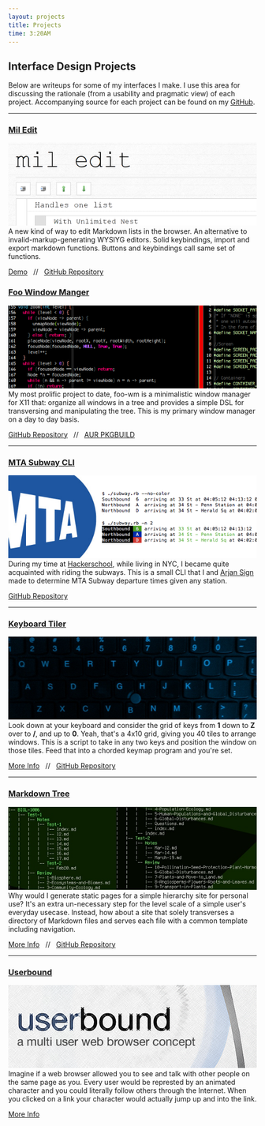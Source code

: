 ```yaml
---
layout: projects 
title: Projects
time: 3:20AM
---
```

## Interface Design Projects
Below are writeups for some of my interfaces I make. I use this area for discussing the rationale (from a usability and pragmatic view) of each project. Accompanying source for each project can be found on my [GitHub](https://github.com/mil).



<hr class="project" />

### [Mil Edit](/ui/mil-edit)
<a href="/ui/mil-edit" title="Mil Edit"><img src="/images/mil-edit.png" alt="Mil Edit" class='project-image' /></a>
A new kind of way to edit Markdown lists in the browser. An alternative to invalid-markup-generating WYSIYG editors. Solid keybindings, import and export markdown functions. Buttons and keybindings call same set of functions.

[Demo](/ui/mil-edit)&nbsp;&nbsp;&nbsp;//&nbsp;&nbsp;&nbsp;[GitHub Repository](https://github.com/mil/mil-edit)



### [Foo Window Manger](http://github.com/mil/foo-wm)
<a href="http://github.com/mil/foo-wm" title="Keyboard Tiler"><img src="/images/foo-wm.png" alt="Keyboard Tiler" class='project-image' /></a>
My most prolific project to date, foo-wm is a minimalistic window manager for X11 that: organize all windows in a tree and provides a simple DSL for transversing and manipulating the tree. This is my primary window manager on a day to day basis.

[GitHub Repository](https://github.com/mil/foo-wm)&nbsp;&nbsp;&nbsp;//&nbsp;&nbsp;&nbsp;[AUR PKGBUILD](http://aur.archlinux.org/packages/foo-wm-git)


<hr class="project" />

### [MTA Subway CLI](https://github.com/jns2/mta-subway-cli)
<a href="https://github.com/jns2/mta-subway-cli" title="Keyboard Tiler"><img src="/images/mta-subway-cli.png" alt="Keyboard Tiler" class='project-image' /></a>
During my time at [Hackerschool](http://hackerschool.com), while living in NYC, I became quite acquainted with riding the subways. This is a small CLI that I and [Arjan Sign](http://github.com/jns2) made to determine MTA Subway departure times given any station.

[GitHub Repository](https://github.com/jns2/mta-subway-cli)




<hr class="project" />

### [Keyboard Tiler](/projects/keyboard-tiler)
<a href="/projects/keyboard-tiler" title="Keyboard Tiler"><img src="/images/grid-wm.jpg" alt="Keyboard Tiler" class='project-image' /></a>
Look down at your keyboard and consider the grid of keys from **1** down to **Z** over to **/**, and up to **0**. Yeah, that's a 4x10 grid, giving you 40 tiles to arrange windows. This is a script to take in any two keys and position the window on those tiles. Feed that into a chorded keymap program and you're set.


[More Info](/projects/keyboard-tiler)&nbsp;&nbsp;&nbsp;//&nbsp;&nbsp;&nbsp;[GitHub Repository](https://github.com/mil/keyboard-tiler)

<hr class="project" />

### [Markdown Tree](/projects/markdown-tree)
<a href="/projects/markdown-tree" title="Markdown Tree"><img src="/images/markdown-tree.jpg" alt="Markdown Tree" class='project-image' /></a>
Why would I generate static pages for a simple hierarchy site for personal use? It's an extra un-necessary step for the level scale of a simple user's everyday usecase. Instead, how about a site that solely transverses a directory of Markdown files and serves each file with a common template including navigation.

[More Info](/projects/markdown-tree)&nbsp;&nbsp;&nbsp;//&nbsp;&nbsp;&nbsp;[GitHub Repository](https://github.com/mil/markdown-tree)


<hr class="project" />

### [Userbound](/projects/userbound)
<a href="/projects/userbound" title="Userbound"><img src="/images/userbound.png" alt="Userbound" class='project-image' /></a>
Imagine if  a web browser allowed you to see and talk with other people on the same page as you. Every user would be represted by an animated character and you could literally follow others through the Internet. When you clicked on a link your character would actually jump up and into the link.

[More Info](/projects/userbound)
